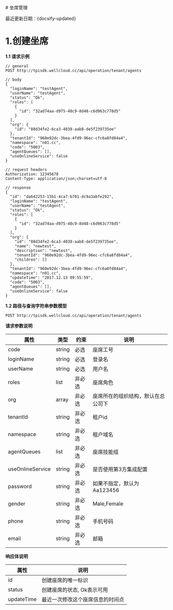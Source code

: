 ﻿﻿# 坐席管理

最近更新日期：{docsify-updated}
# 1.创建坐席
**1.1 请求示例**

```
// general
POST http://tpisdk.wellcloud.cc/api/operation/tenant/agents

// body
{
  "loginName": "testAgent",
  "userName": "testAgent",
  "status": "Ok",
  "roles": [
    {
      "id": "32ad74aa-d975-48c9-8d48-c6d963c778d5"
    }
  ],
  "org": {
    "id": "88d34fe2-6ca3-4038-aab8-de5f239735ee"
  },
  "tenantId": "960e92dc-3bea-4fd9-96ec-cfc6a8fd84a4",
  "namespace": "n01.cc",
  "code": "5003",
  "agentQueues": [],
  "useOnlineService": false
}

// request headers
Authorization: 12345678
Content-Type: application/json;charset=utf-8

// response
{
  "id": "da642253-15b1-4ca7-b701-dc9a3abfe292",
  "loginName": "testAgent",
  "userName": "testAgent",
  "status": "Ok",
  "roles": [
    {
      "id": "32ad74aa-d975-48c9-8d48-c6d963c778d5"
    }
  ],
  "org": {
    "id": "88d34fe2-6ca3-4038-aab8-de5f239735ee",
    "name": "newtest",
    "description": "newtest",
    "tenantId": "960e92dc-3bea-4fd9-96ec-cfc6a8fd84a4",
    "children": []
  },
  "tenantId": "960e92dc-3bea-4fd9-96ec-cfc6a8fd84a4",
  "namespace": "n01.cc",
  "updateTime": "2017.12.13 09:55:59",
  "code": "5003",
  "agentQueues": [],
  "useOnlineService": false
}
```

**1.2 路径与查询字符串参数模型**

`POST http://tpisdk.wellcloud.cc/api/operation/tenant/agents`

**请求参数说明**

属性 | 类型 | 约束 | 说明
--- | --- | --- | ---
code | string | 必选|  座席工号
loginName| string | 必选|  登录名
userName| string | 必选|   用户名
roles |list|非必选|座席角色
org |array| 非必选|座席所在的组织结构，默认在总公司下
tenantId|string |非必选|租户id
namespace|string|非必选|租户域名
agentQueues|list|非必选|座席技能组
useOnlineService|string|非必选|是否使用第3方集成配置
password|string|非必选|如果不指定，默认为Aa123456
gender|string|非必选|Male,Female
phone|string|非必选|手机号码
email|string|非必选|邮箱

**响应体说明**

属性 | 说明
--- | ---
id|创建座席的唯一标识
status |创建座席的状态, Ok表示可用
updateTime|最近一次修改这个座席信息的时间点












